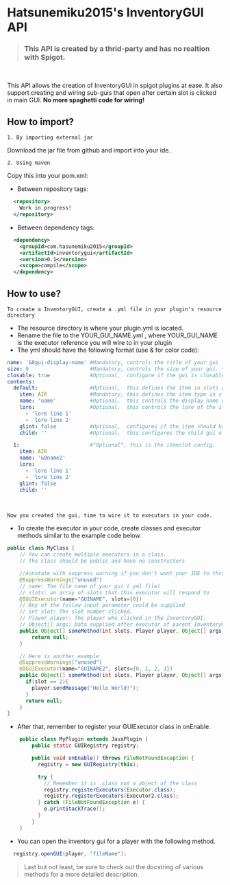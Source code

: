 # Hatsunemiku2015's InventoryGUI API
> ### This API is created by a thrid-party and has no realtion with Spigot.
&nbsp;

This API allows the creation of InventoryGUI in spigot plugins at ease. It also support creating and wiring sub-guis that open after certain slot is clicked in main GUI. **No more spaghetti code for wiring!**

## How to import?
    1. By importing external jar
Download the jar file from github and import into your ide.
&nbsp;

    2. Using maven
Copy this into your pom.xml:
- Between repository tags:
```xml
  <repository>
    Work in progress!
  </repository>
```
- Between dependency tags:
```xml
  <dependency>
    <groupId>com.hasunemiku2015</groupId>
    <artifactId>inventorygui</artifactId>
    <version>0.1</version>
    <scope>compile</scope>
  </dependency>
```
## How to use?
    To create a InventoryGUI, create a .yml file in your plugin's resource directory

- The resource directory is where your plugin.yml is located.
- Rename the file to the YOUR_GUI_NAME.yml , where YOUR_GUI_NAME is the executor reference you will wire to in your plugin
- The yml should have the following format (use & for color code):
```yml
name: '&0gui-display-name' #Mandatory, controls the title of your gui
size: 9                    #Mandatory, controls the size of your gui. (multiple of 9)
closable: true             #Optional,  configure if the gui is closable by player.
contents:
  default:                 #Optional,  this defines the item in slots with nothing configured.
    item: AIR              #Mandatory, this defines the item type in slot
    name: 'name'           #Optional,  this controls the display name of the item
    lore:                  #Optional,  this controls the lore of the item
      - 'lore line 1'
      - 'lore line 2'
    glint: false           #Optional,  configures if the item should have a enchantment glint.
    child: ''              #Optional,  this configures the child gui of this slot.

  1:                       #"Optional", this is the itemslot config.
    item: AIR
    name: '&0name2'
    lore:
      - 'lore line 1'
      - 'lore line 2'
    glint: false
    child: ''
```
&nbsp;

    Now you created the gui, time to wire it to executors in your code.

- To create the executor in your code, create classes and executor methods similar to the example code below.

```java
public class MyClass {
    // You can create multiple executors in a class.
    // The class should be public and have no constructors

    //Annotate with suppress warning if you don't want your IDE to throw error.
    @SuppressWarnings("unused")
    // name: The file name of your gui (.yml file)
    // slots: an array of slots that this executor will respond to
    @IGUIExecutor(name="GUINAME", slots={0})
    // Any of the follow input parameter could be supplied
    // int slot: The slot number clicked.
    // Player player: The player who clicked in the InventoryGUI.
    // Object[] args: Data supplied after executor of parent InventoryGUI.
    public Object[] someMethod(int slots, Player player, Object[] args) {
        return null;
    }

    // Here is another example
    @SuppressWarnings("unused")
    @IGUIExecutor(name="GUINAME2", slots={0, 1, 2, 3})
    public Object[] someMethod(int slots, Player player, Object[] args) {
      if(slot == 2){
        player.sendMessage("Hello World!");
      }
      return null;
    }
}
```
- After that, remember to register your GUIExecutor class in onEnable.
```java
    public class MyPlugin extends JavaPlugin {
        public static GUIRegistry registry;

        public void onEnable() throws FileNotFoundException {
          registry = new GUIRegistry(this);

          try {
            // Remember it is .class not a object of the class
            registry.registerExecutors(Executor.class);
            registry.registerExecutors(Executor2.class);
          } catch (FileNotFoundException e) {
            e.printStackTrace();
          }
        }
    }
```
- You can open the inventory gui for a player with the following method.
```java
  registry.openGUI(player, "fileName");
```

> Last but not least, be sure to check out the docstring of various methods for a more detailed description.
